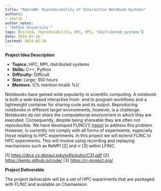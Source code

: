 ```yaml
---
title: "ReproNB: Reproducibility of Interactive Notebook Systems" 
authors:
- tmalik
author_notes:
- "DePaul University "
tags: [osre24, reproducibility, HPC, MPI, "distributed systems"]
date: 2024-02-26
lastmod: 2024-02-26
---
```


**Project Idea Description**

- **Topics:** HPC, MPI, distributed systems 
- **Skills:** C++, Python
- **Difficulty:** Difficult
- **Size:** Large; 350 hours 
- **Mentors:** {{% mention tmalik %}} 

Notebooks have gained wide popularity in scientific computing. A notebook is both a web-based interactive front- end to program workflows and a lightweight container for sharing code and its output. Reproducing notebooks in different target environments, however, is a challenge. Notebooks do not share the computational environment in which they are executed. Consequently, despite being shareable they are often not reproducible. We have developed FLINC[1] [(repo)](https://github.com/depaul-dice/Flinc) to address this problem. However,  is currently not comply with all forms of experiments, especially those relating to HPC experiments. In this project we will extend FLINC to HPC experiments. This will involve using recording and replaying mechanisms such as ReMPI [2] and rr [3] within LFINC.   

[1] https://dice.cs.depaul.edu/pdfs/pubs/C31.pdf
[2] https://kento.github.io/code/
[3] https://rr-project.org/


**Project Deliverable**

The project deliverable will be a set of HPC experiments that are packaged with FLINC and available on Chamaeleon. 



